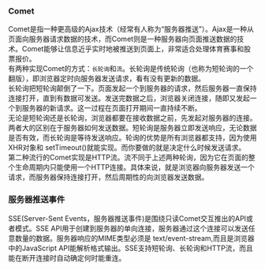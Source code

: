 ### Comet
Comet是指一种更高级的Ajax技术（经常有人称为“服务器推送”）。Ajax是一种从页面向服务器请求数据的技术，而Comet则是一种服务器向页面推送数据的技术。Comet能够让信息近乎实时地被推送到页面上，非常适合处理体育赛事和股票报价。  
有两种实现Comet的方式：`长轮询`和`流`。长轮询是传统轮询（也称为短轮询的一个翻版），即浏览器定时向服务器发送请求，看有没有更新的数据。  
长轮询把短轮询颠倒了一下。页面发起一个到服务器的请求，然后服务器一直保持连接打开，直到有数据可发送。发送完数据之后，浏览器关闭连接，随即又发起一个到服务器的新请求。这一过程在页面打开期间一直持续不断。  
无论是短轮询还是长轮询，浏览器都要在接收数据之前，先发起对服务器的连接。两者大的区别在于服务器如何发送数据。短轮询是服务器立即发送响应，无论数据是否有效，而长轮询是等待发送响应。轮询的优势是所有浏览器都支持，因为使用 XHR对象和 setTimeout()就能实现。而你要做的就是决定什么时候发送请求。  
第二种流行的Comet实现是HTTP流。流不同于上述两种轮询，因为它在页面的整个生命周期内只能使用一个HTTP连接。具体来说，就是浏览器向服务器发送一个请求，而服务器保持连接打开，然后周期性的向浏览器发送数据。
### 服务器推送事件  
SSE(Server-Sent Events，服务器推送事件)是围绕只读Comet交互推出的API或者模式。SSE API用于创建到服务器的单向连接，服务器通过这个连接可以发送任意数量的数据。服务器响应的MIME类型必须是 text/event-stream,而且是浏览器中的JavaScript API能解析格式输出。SSE支持短轮询、长轮询和HTTP流，而且能在断开连接时自动确定何时能重连。  
